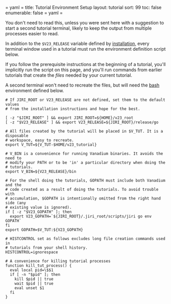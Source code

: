 = yaml =
title: Tutorial Environment Setup
layout: tutorial
sort: 99
toc: false
enumerable: false
= yaml =

You don't need to read this, unless you were sent here with a suggestion to
start a second tutorial terminal, likely to keep the output from multiple
processes easier to read.

In addition to the `$V23_RELEASE` variable defined by [installation], every
terminal window used in a tutorial must run the environment definition script
below.

If you follow the prerequisite instructions at the beginning of a tutorial,
you'll implicitly run the script on this page, and you'll run commands from
earlier tutorials that create the _files_ needed by your current tutorial.

A second terminal won't need to recreate the files, but will need the [bash]
environment defined below.

<!-- @envVars @buildjs @test @testui @completer -->
```
# If JIRI_ROOT or V23_RELEASE are not defined, set them to the default values
# from the installation instructions and hope for the best.

[ -z "$JIRI_ROOT" ] && export JIRI_ROOT=${HOME}/v23_root
[ -z "$V23_RELEASE" ] && export V23_RELEASE=${JIRI_ROOT}/release/go

# All files created by the tutorial will be placed in $V_TUT. It is a disposable
# workspace, easy to recreate.
export V_TUT=${V_TUT-$HOME/v23_tutorial}

# V_BIN is a convenience for running Vanadium binaries. It avoids the need to
# modify your PATH or to be 'in' a particular directory when doing the
# tutorials.
export V_BIN=${V23_RELEASE}/bin

# For the shell doing the tutorials, GOPATH must include both Vanadium and the
# code created as a result of doing the tutorials. To avoid trouble with
# accumulation, $GOPATH is intentionally omitted from the right hand side (any
# existing value is ignored).
if [ -z "$V23_GOPATH" ]; then
  export V23_GOPATH=`${JIRI_ROOT}/.jiri_root/scripts/jiri go env GOPATH`
fi
export GOPATH=$V_TUT:${V23_GOPATH}

# HISTCONTROL set as follows excludes long file creation commands used in
# tutorials from your shell history.
HISTCONTROL=ignorespace

# A convenience for killing tutorial processes
function kill_tut_process() {
  eval local pid=\$$1
  if [ -n "$pid" ]; then
    kill $pid || true
    wait $pid || true
    eval unset $1
  fi
}
```

[installation]: /installation/
[bash]: /tutorials/faq.html#why-bash-
